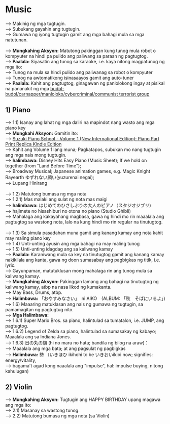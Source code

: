 # Music
--> Makinig ng mga tugtugin.<br/>
--> Subukang gayahin ang tugtugin.<br/>
--> Gumawa ng iyong tugtugin gamit ang mga bahagi mula sa mga natutunan.<br/>
<br/>
--> <b>Mungkahing Aksyon:</b> Matutong pakinggan kung tunog mula robot o kompyuter na hindi pa pulido ang paliwang sa paraan ng pagtugtog.<br/>
--> <b>Paalala:</b> Siyasatin ang tunog sa karaoke, i.e. kaya nitong magpatunog ng mga ito:<br/>
--> Tunog na mula sa hindi pulido ang paliwanag sa robot o kompyuter<br/>
--> Tunog na awtomatikong isinasaayos gamit ang auto-tuner<br/>
--> <b>Paalala:</b> Kahit ang pagtugtog, ginagawan ng panlolokong ingay at pisikal na pananakit ng mga [budol-budol/carnapper/manloloko/cybercriminal/communist terrorist group](https://github.com/usbong/documentation/blob/master/Usbong/company/HR/Usbong%20Education%20Training%20Courses/Training%20Centre:%20Security%20Defense%20Force/Notes.md)<br/>

## 1) Piano
--> 1.1) Isanay ang lahat ng mga daliri na mapindot nang wasto ang mga piano key<br/>
--> <b>Mungkahi Aksyon:</b> Gamitin ito:<br/>
--> [Suzuki Piano School - Volume 1 (New International Edition): Piano Part Print Replica Kindle Edition](https://www.amazon.com/Suzuki-Piano-School-International-Part-ebook/dp/B00ZV6L1I8/ref=tmm_kin_swatch_0?_encoding=UTF8&qid=&sr=)<br/>
--> Kahit ang Volume 1 lang muna; Pagkatapos, subukan mo nang tugtugin ang mga nais mong tugtugin.<br/>
--> <b>halimbawa:</b> Disney Hits Easy Piano (Music Sheet); If we hold on together (from "Land Before Time");<br/>
--> Broadway Musical; Japanese animation games, e.g. Magic Knight Rayearth ゆずれない願い(yuzurenai negai);<br/>
--> Lupang Hinirang<br/>
<br/>
--> 1.2) Matutong bumasa ng mga nota<br/>
--> 1.2.1) Mas malaki ang sulat ng nota mas maigi<br/>
--> <b>halimbawa:</b> はじめてのひさしぶりの大人のピアノ（スタジオジブリ)<br/>
--> hajimete no hisashiburi no otona no piano (Studio Ghibli)<br/>
--> Mahalaga ang kakayahang magbasa, gawa ng hindi mo rin maaalala ang pagtugtog sa wastong nota, lalo na kung hindi mo rin regular na tinutugtog.<br/>
<br/>
--> 1.3) Sa simula pasadahan muna gamit ang kanang kamay ang nota kahit may maling piano key<br/>
--> 1.4) Unti-unting ayusin ang mga bahagi na may maling tunog<br/>
--> 1.5) Unti-unting idagdag ang sa kaliwang kamay<br/>
--> <b>Paalala:</b> Karaniwang mula sa key na tinutugtog gamit ang kanang kamay nakikilala ang kanta, gawa ng doon sumasabay ang pagbigkas ng titik, i.e. lyric.<br/>
--> Gayunpaman, matutuklusan mong mahalaga rin ang tunog mula sa kaliwang kamay.<br/>
--> <b>Mungkahing Aksyon:</b> Pakinggan lamang ang bahagi na tinutugtog ng kaliwang kamay, atbp na nasa likod ng kumakanta.<br/>
--> May Bass, Drums, atbp.<br/>
--> <b>Halimbawa:</b> 「おやすみなさい」　ni AIKO　(ALBUM: 「秋　そばにいるよ」)<br/>
--> 1.6) Maaaring matuklasan ang nais ng gumawa ng tugtugin, sa pamamagitan ng pagtugtug nito.<br/>
--> <b>Mga Halimbawa:</b><br/> 
--> 1.6.1) Super Mario Bros. sa piano, halintulad sa tumatalon, i.e. JUMP, ang pagtugtog.<br/>
--> 1.6.2) Legend of Zelda sa piano, halintulad sa sumasakay ng kabayo; Maaalala ang sa Indiana Jones.<br/>
--> 1.6.3) 日の丸の旗 (hi no maru no hata; bandila ng bilog na araw)：<br/>
--> Maaalala ang mga bata; at ang pagsulat ng pagbigkas<br/>
--> <b>Halimbawa:</b> 勢 （いきほひ ikihohi to be いきおいikioi now; signifies: energy/vitality,<br/>
--> bagama't agad kong naaalala ang "impulse", hal: impulse buying, nitong kahulugan)

## 2) Violin
--> <b>Mungkahing Aksyon:</b> Tugtugin ang HAPPY BIRTHDAY upang magawa ang mga ito:<br/>
--> 2.1) Masanay sa wastong tunog.<br/>
--> 2.2) Matutong bumasa ng mga nota (sa Violin)<br/>
